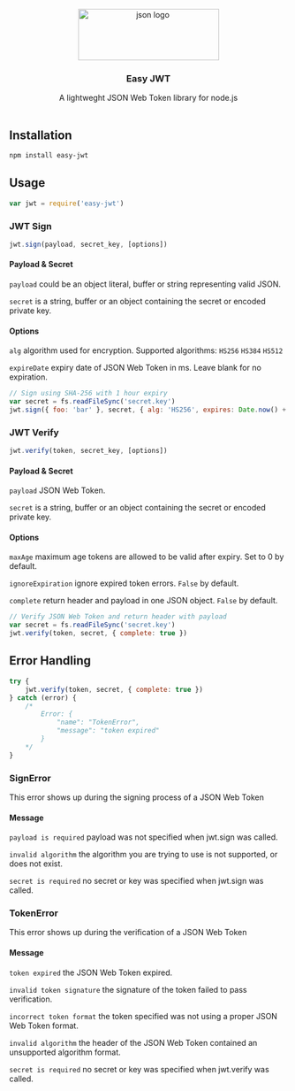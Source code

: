 <p align="center">
<img src="https://pozirau.github.io/easy-jwt/json.png" alt="json logo" width="255" height="93">
</p>

<h3 align="center">Easy JWT</h3>

<p align="center">
  A lightweght JSON Web Token library for node.js
  <br>
  <br>
</p>

## Installation

```bash
npm install easy-jwt
```

## Usage

```js
var jwt = require('easy-jwt')
```

### JWT Sign

```js
jwt.sign(payload, secret_key, [options])
```

#### Payload & Secret

`payload` could be an object literal, buffer or string representing valid JSON. 

`secret` is a string, buffer or an object containing the secret or encoded private key.

#### Options

`alg` algorithm used for encryption. Supported algorithms: `HS256` `HS384` `HS512`

`expireDate` expiry date of JSON Web Token in ms. Leave blank for no expiration.

```js
// Sign using SHA-256 with 1 hour expiry
var secret = fs.readFileSync('secret.key')
jwt.sign({ foo: 'bar' }, secret, { alg: 'HS256', expires: Date.now() + 3600000 })
```

### JWT Verify

```js
jwt.verify(token, secret_key, [options])
```

#### Payload & Secret

`payload` JSON Web Token. 

`secret` is a string, buffer or an object containing the secret or encoded private key.

#### Options

`maxAge` maximum age tokens are allowed to be valid after expiry. Set to 0 by default.

`ignoreExpiration` ignore expired token errors. `False` by default.

`complete` return header and payload in one JSON object. `False` by default.

```js
// Verify JSON Web Token and return header with payload
var secret = fs.readFileSync('secret.key')
jwt.verify(token, secret, { complete: true })
```

## Error Handling

```js
try {
    jwt.verify(token, secret, { complete: true })
} catch (error) {
    /*
        Error: {
            "name": "TokenError",
            "message": "token expired"
        }
    */
}
```

### SignError

This error shows up during the signing process of a JSON Web Token

#### Message

`payload is required` payload was not specified when jwt.sign was called.

`invalid algorithm` the algorithm you are trying to use is not supported, or does not exist.

`secret is required` no secret or key was specified when jwt.sign was called.

### TokenError

This error shows up during the verification of a JSON Web Token

#### Message

`token expired` the JSON Web Token expired.

`invalid token signature` the signature of the token failed to pass verification.

`incorrect token format` the token specified was not using a proper JSON Web Token format.

`invalid algorithm` the header of the JSON Web Token contained an unsupported algorithm format.

`secret is required` no secret or key was specified when jwt.verify was called.

